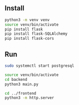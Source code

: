 
## Install

```bash
python3 -m venv venv
source venv/bin/activate
pip install flask
pip install flask-SQLAlchemy
pip install flask-cors
```

## Run

```bash
sudo systemctl start postgresql

source venv/bin/activate
cd backend
python3 main.py

cd ../frontend
python3 -m http.server


```
